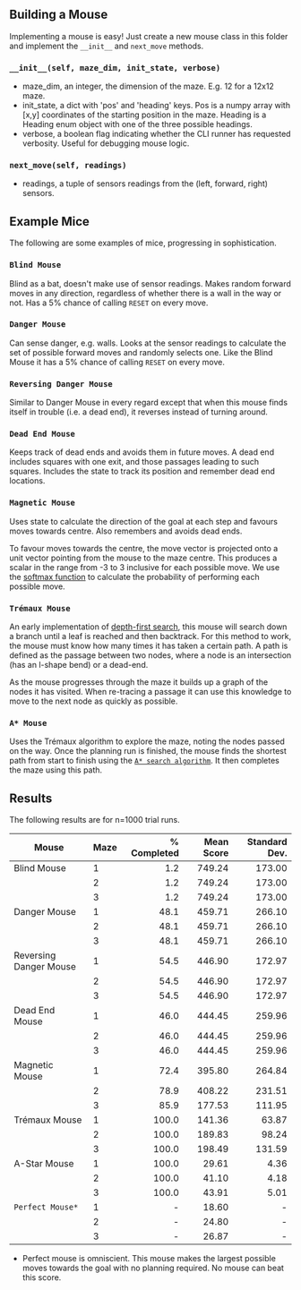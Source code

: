 ## Building a Mouse

Implementing a mouse is easy! Just create a new mouse class in this folder and implement the `__init__` and `next_move`
methods.

### `__init__(self, maze_dim, init_state, verbose)`

  - maze_dim, an integer, the dimension of the maze. E.g. 12 for a 12x12 maze.
  - init_state, a dict with 'pos' and 'heading' keys. Pos is a numpy array with [x,y] coordinates of the starting
    position in the maze. Heading is a Heading enum object with one of the three possible headings. 
  - verbose, a boolean flag indicating whether the CLI runner has requested verbosity. Useful for debugging mouse logic.

### `next_move(self, readings)`

  - readings, a tuple of sensors readings from the (left, forward, right) sensors. 

## Example Mice

The following are some examples of mice, progressing in sophistication.

### `Blind Mouse`

Blind as a bat, doesn't make use of sensor readings. Makes random forward moves in any direction, regardless of whether there is a wall in the way or not. Has a 5% chance of calling `RESET` on every move.

### `Danger Mouse`

Can sense danger, e.g. walls. Looks at the sensor readings to calculate the set of possible forward moves and randomly selects
one. Like the Blind Mouse it has a 5% chance of calling `RESET` on every move.

### `Reversing Danger Mouse`

Similar to Danger Mouse in every regard except that when this mouse finds itself in trouble (i.e. a dead end), it
reverses instead of turning around.

### `Dead End Mouse`

Keeps track of dead ends and avoids them in future moves. A dead end includes squares with one exit, and those passages leading to such squares. Includes the state to track its position and remember dead end locations.

### `Magnetic Mouse`

Uses state to calculate the direction of the goal at each step and favours moves towards centre. Also remembers and
avoids dead ends.

To favour moves towards the centre, the move vector is projected onto a unit vector pointing from the mouse to the maze
centre. This produces a scalar in the range from -3 to 3 inclusive for each possible move. We use the [softmax
function](https://en.wikipedia.org/wiki/Softmax_function) to calculate the probability of performing each possible move.

### `Trémaux Mouse`

An early implementation of [depth-first search](https://en.wikipedia.org/wiki/Depth-first_search), this mouse will search
down a branch until a leaf is reached and then backtrack. For this method to work, the mouse must know how many times it 
has taken a certain path. A path is defined as the passage between two nodes, where a node is an intersection (has an
l-shape bend) or a dead-end.

As the mouse progresses through the maze it builds up a graph of the nodes it has visited. When re-tracing a passage it
can use this knowledge to move to the next node as quickly as possible.

### `A* Mouse`

Uses the Trémaux algorithm to explore the maze, noting the nodes passed on the way. Once the planning run is finished,
the mouse finds the shortest path from start to finish using the [`A* search algorithm`](https://en.wikipedia.org/wiki/A*_search_algorithm). It then completes the maze using this path.

## Results

The following results are for n=1000 trial runs.

| Mouse                   | Maze  | % Completed   | Mean Score  | Standard Dev.   |
| ----------------------- | ----- | ------------: | ----------: | --------------: |
| Blind Mouse             | 1     | 1.2           | 749.24      | 173.00          |
|                         | 2     | 1.2           | 749.24      | 173.00          |
|                         | 3     | 1.2           | 749.24      | 173.00          |
| Danger Mouse            | 1     | 48.1          | 459.71      | 266.10          |
|                         | 2     | 48.1          | 459.71      | 266.10          |
|                         | 3     | 48.1          | 459.71      | 266.10          |
| Reversing Danger Mouse  | 1     | 54.5          | 446.90      | 172.97          | 
|                         | 2     | 54.5          | 446.90      | 172.97          | 
|                         | 3     | 54.5          | 446.90      | 172.97          | 
| Dead End Mouse          | 1     | 46.0          | 444.45      | 259.96          |
|                         | 2     | 46.0          | 444.45      | 259.96          |
|                         | 3     | 46.0          | 444.45      | 259.96          |
| Magnetic Mouse          | 1     | 72.4          | 395.80      | 264.84          |
|                         | 2     | 78.9          | 408.22      | 231.51          |
|                         | 3     | 85.9          | 177.53      | 111.95          |
| Trémaux Mouse           | 1     | 100.0         | 141.36      | 63.87           |
|                         | 2     | 100.0         | 189.83      | 98.24           |
|                         | 3     | 100.0         | 198.49      | 131.59          | 
| A-Star Mouse            | 1     | 100.0         | 29.61       | 4.36            |
|                         | 2     | 100.0         | 41.10       | 4.18            | 
|                         | 3     | 100.0         | 43.91       | 5.01            | 
| `Perfect Mouse*`        | 1     | -             | 18.60       | -               |
|                         | 2     | -             | 24.80       | -               |
|                         | 3     | -             | 26.87       | -               |

* Perfect mouse is omniscient. This mouse makes the largest possible moves towards the goal with no planning required. No mouse can beat this score.
